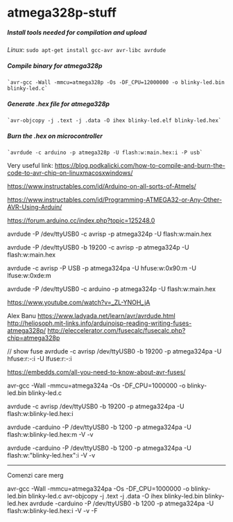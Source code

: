 # atmega328p-stuff

##### Install tools needed for compilation and upload
*Linux*:
	`sudo apt-get install gcc-avr avr-libc avrdude`

##### Compile binary for atmega328p

	`avr-gcc -Wall -mmcu=atmega328p -Os -DF_CPU=12000000 -o blinky-led.bin blinky-led.c`

##### Generate .hex file for atmega328p

	`avr-objcopy -j .text -j .data -O ihex blinky-led.elf blinky-led.hex`

##### Burn the .hex on microcontroller

	`avrdude -c arduino -p atmega328p -U flash:w:main.hex:i -P usb`




Very useful link: https://blog.podkalicki.com/how-to-compile-and-burn-the-code-to-avr-chip-on-linuxmacosxwindows/

https://www.instructables.com/id/Arduino-on-all-sorts-of-Atmels/

https://www.instructables.com/id/Programming-ATMEGA32-or-Any-Other-AVR-Using-Arduin/

https://forum.arduino.cc/index.php?topic=125248.0

avrdude -P /dev/ttyUSB0 -c avrisp -p atmega324p -U flash:w:main.hex

avrdude -P /dev/ttyUSB0 -b 19200 -c avrisp -p atmega324p -U flash:w:main.hex

avrdude -c avrisp -P USB -p atmega324pa -U hfuse:w:0x90:m -U lfuse:w:0xde:m

avrdude -P /dev/ttyUSB0 -c arduino -p atmega324p -U flash:w:main.hex

https://www.youtube.com/watch?v=_ZL-YNOH_jA

Alex Banu
https://www.ladyada.net/learn/avr/avrdude.html
http://heliosoph.mit-links.info/arduinoisp-reading-writing-fuses-atmega328p/
http://eleccelerator.com/fusecalc/fusecalc.php?chip=atmega328p

// show fuse
avrdude -c avrisp /dev/ttyUSB0 -b 19200 -p atmega324pa -U hfuse:r:-:i -U lfuse:r:-:i

https://embedds.com/all-you-need-to-know-about-avr-fuses/

avr-gcc -Wall -mmcu=atmega324a -Os -DF_CPU=1000000 -o blinky-led.bin blinky-led.c

avrdude -c avrisp /dev/ttyUSB0 -b 19200 -p atmega324pa -U flash:w:blinky-led.hex:i

avrdude -carduino -P /dev/ttyUSB0 -b 1200 -p atmega324pa -U flash:w:blinky-led.hex:m -V -v

avrdude -carduino -P /dev/ttyUSB0 -b 1200 -p atmega324pa -U flash:w:"blinky-led.hex":i -V -v

---
Comenzi care merg

avr-gcc -Wall -mmcu=atmega324pa -Os -DF_CPU=1000000 -o blinky-led.bin blinky-led.c
avr-objcopy -j .text -j .data -O ihex blinky-led.bin blinky-led.hex 
avrdude -carduino -P /dev/ttyUSB0 -b 1200 -p atmega324pa -U flash:w:blinky-led.hex:i -V -v -F